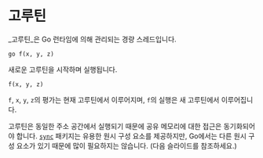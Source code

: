 # 고루틴


_고루틴_은 Go 런타임에 의해 관리되는 경량 스레드입니다.

	go f(x, y, z)

새로운 고루틴을 시작하며 실행됩니다.

	f(x, y, z)

`f`, `x`, `y`, `z`의 평가는 현재 고루틴에서 이루어지며, `f`의 실행은 새 고루틴에서 이루어집니다.

고루틴은 동일한 주소 공간에서 실행되기 때문에 공유 메모리에 대한 접근은 동기화되어야 합니다. [`sync`](https://go.dev/pkg/sync/) 패키지는 유용한 원시 구성 요소를 제공하지만, Go에서는 다른 원시 구성 요소가 있기 때문에 많이 필요하지는 않습니다. (다음 슬라이드를 참조하세요.)